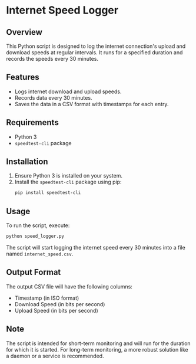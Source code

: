 # Internet Speed Logger

## Overview

This Python script is designed to log the internet connection's upload and download speeds at regular intervals. It runs for a specified duration and records the speeds every 30 minutes.

## Features

- Logs internet download and upload speeds.
- Records data every 30 minutes.
- Saves the data in a CSV format with timestamps for each entry.

## Requirements

- Python 3
- `speedtest-cli` package

## Installation

1. Ensure Python 3 is installed on your system.
2. Install the `speedtest-cli` package using pip:
   ```bash
   pip install speedtest-cli
   ```

## Usage

To run the script, execute:

```bash
python speed_logger.py
```

The script will start logging the internet speed every 30 minutes into a file named `internet_speed.csv`.

## Output Format

The output CSV file will have the following columns:

- Timestamp (in ISO format)
- Download Speed (in bits per second)
- Upload Speed (in bits per second)

## Note

The script is intended for short-term monitoring and will run for the duration for which it is started. For long-term monitoring, a more robust solution like a daemon or a service is recommended.